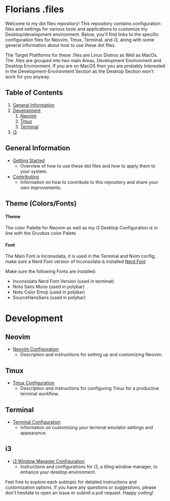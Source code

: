 
# Florians .files 

Welcome to my dot files repository! This repository contains configuration files and settings for various tools and applications to customize my Desktop/development environment. Below, you'll find links to the specific configuration files for Neovim, Tmux, Terminal, and i3, along with some general information about how to use these dot files.

The Target Plattforms for these .files are Linux Distros as Well as MacOs.
The .files are grouped into two main Areas, Development Environment and Desktop Environment. If you are on MacOS then you are probably Interested in the Development-Environment Section as the Desktop Section won't work for you anyway.

## Table of Contents

1. [General Information](#general-information)
2. [Development](#Development)
    1. [Neovim](#neovim)
    2. [Tmux](#tmux)
    3. [Terminal](#terminal)
3. [i3](#i3)

## General Information

- [Getting Started](general/README.md)
  - Overview of how to use these dot files and how to apply them to your system.
- [Contributing](general/CONTRIBUTING.md)
  - Information on how to contribute to this repository and share your own improvements.

## Theme (Colors/Fonts) 

#### Theme
The color Palette for Neovim as well as my i3 Desktop Configuration is in line with the Gruvbox color Palete

#### Font

The Main Font is Inconsolata, it is used in the Terminal and Nvim config, make sure a Nerd Font version of Inconsolata is installed
[Nerd Font](https://github.com/ryanoasis/nerd-fonts)

Make sure the following Fonts are installed: 
- Inconsolata Nerd Font Version (used in terminal)
- Noto Sans Mono (used in polybar) 
- Noto Color Emoji (used in polybar) 
- SourceHansSans (used in polybar)


# Development


## Neovim

- [Neovim Configuration](neovim/README.md)
  - Description and instructions for setting up and customizing Neovim.

## Tmux

- [Tmux Configuration](tmux/README.md)
  - Description and instructions for configuring Tmux for a productive terminal workflow.

## Terminal

- [Terminal Configuration](terminal/README.md)
  - Information on customizing your terminal emulator settings and appearance.


## i3

- [i3 Window Manager Configuration](i3/README.md)
  - Instructions and configurations for i3, a tiling window manager, to enhance your desktop environment.

Feel free to explore each subtopic for detailed instructions and customization options. If you have any questions or suggestions, please don't hesitate to open an issue or submit a pull request. Happy coding!
